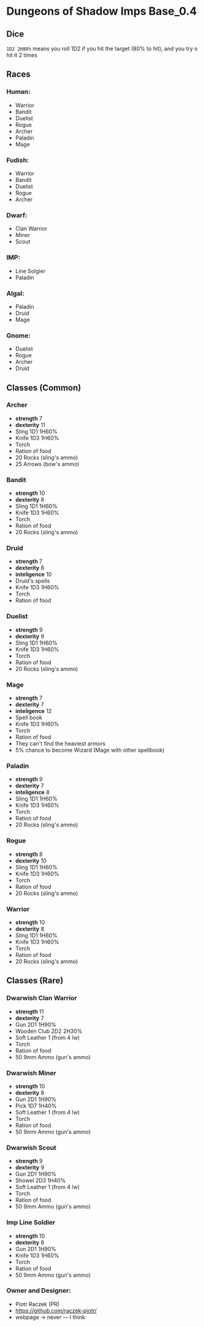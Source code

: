 # Dungeons of Shadow Imps Base_0.4
## Dice
`1D2 2H80%` means
you roll 1D2 if you hit the target (80% to hit), and you try o hit it 2 times
## Races
### Human:
-  Warrior
-  Bandit
-  Duelist
-  Rogue
-  Archer
-  Paladin
-  Mage

### Fudish:
-  Warrior
-  Bandit
-  Duelist
-  Rogue
-  Archer

### Dwarf:
-  Clan Warrior
-  Miner
-  Scout

### IMP:
-  Line Solgier
-  Paladin

### Algal:
-  Paladin
-  Druid
-  Mage

### Gnome:
-  Duelist
-  Rogue
-  Archer
-  Druid

## Classes (Common)
### Archer
-  **strength** 7
-  **dexterity** 11
-  Sling 1D1 1H60%
-  Knife 1D3 1H60%
-  Torch
-  Ration of food
-  20 Rocks (sling's ammo)
-  25 Arrows (bow's ammo)
### Bandit
-  **strength** 10
-  **dexterity** 8
-  Sling 1D1 1H60%
-  Knife 1D3 1H60%
-  Torch
-  Ration of food
-  20 Rocks (sling's ammo)
### Druid
-  **strength** 7
-  **dexterity** 8
-  **inteligence** 10
-  Druid's spells
-  Knife 1D3 1H60%
-  Torch
-  Ration of food
### Duelist
-  **strength** 9
-  **dexterity** 9
-  Sling 1D1 1H60%
-  Knife 1D3 1H60%
-  Torch
-  Ration of food
-  20 Rocks (sling's ammo)
### Mage
-  **strength** 7
-  **dexterity** 7
-  **inteligence** 12
-  Spell book
-  Knife 1D3 1H60%
-  Torch
-  Ration of food
-  They can't find the heaviest armors
-  5% chance to become Wizard (Mage with other spellbook)
### Paladin
-  **strength** 9
-  **dexterity** 7
-  **inteligence** 8
-  Sling 1D1 1H60%
-  Knife 1D3 1H60%
-  Torch
-  Ration of food
-  20 Rocks (sling's ammo)
### Rogue
-  **strength** 8
-  **dexterity** 10
-  Sling 1D1 1H60%
-  Knife 1D3 1H60%
-  Torch
-  Ration of food
-  20 Rocks (sling's ammo)
### Warrior
-  **strength** 10
-  **dexterity** 8
-  Sling 1D1 1H60%
-  Knife 1D3 1H60%
-  Torch
-  Ration of food
-  20 Rocks (sling's ammo)

## Classes (Rare)
### Dwarwish Clan Warrior
-  **strength** 11
-  **dexterity** 7
-  Gun 2D1 1H90%
-  Wooden Club 2D2 2H30%
-  Soft Leather 1 (from 4 lw)
-  Torch
-  Ration of food
-  50 9mm Ammo (gun's ammo)
### Dwarwish Miner
-  **strength** 10
-  **dexterity** 8
-  Gun 2D1 1H90%
-  Pick 1D7 1H40%
-  Soft Leather 1 (from 4 lw)
-  Torch
-  Ration of food
-  50 9mm Ammo (gun's ammo)
### Dwarwish Scout
-  **strength** 9
-  **dexterity** 9
-  Gun 2D1 1H90%
-  Showel 2D3 1H40%
-  Soft Leather 1 (from 4 lw)
-  Torch
-  Ration of food
-  50 9mm Ammo (gun's ammo)
### Imp Line Soldier
-  **strength** 10
-  **dexterity** 8
-  Gun 2D1 1H90%
-  Knife 1D3 1H60%
-  Torch
-  Ration of food
-  50 9mm Ammo (gun's ammo)

### Owner and Designer:
-  Piotr Raczek (PR)
-  https://github.com/raczek-piotr/
-  webpage → never — I think
